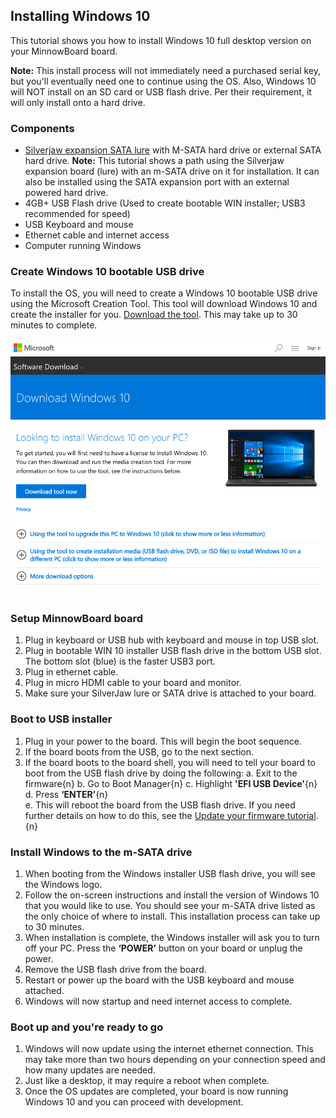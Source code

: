 ## Installing Windows 10

This tutorial shows you how to install Windows 10 full desktop version on your MinnowBoard board.  

**Note:** This install process will not immediately need a purchased serial key, but you'll eventually need one to continue using the OS. Also, Windows 10 will NOT install on an SD card or USB flash drive. Per their requirement, it will only install onto a hard drive. 

### Components
- [Silverjaw expansion SATA lure](get-a-board) with M-SATA hard drive or external SATA hard drive. **Note:** This tutorial shows a path using the Silverjaw expansion board (lure) with an m-SATA drive on it for installation. It can also be installed using the SATA expansion port with an external powered hard drive.
- 4GB+ USB Flash drive (Used to create bootable WIN installer; USB3 recommended for speed)
- USB Keyboard and mouse
- Ethernet cable and internet access
- Computer running Windows

### Create Windows 10 bootable USB drive
To install the OS, you will need to create a Windows 10 bootable USB drive using the Microsoft Creation Tool. This tool will download Windows 10 and create the installer for you. [Download the tool](https://www.microsoft.com/en-us/software-download/windows10/). This may take up to 30 minutes to complete. 

![image](elements/tuto-reader/tutorials/installing-windows-10-on-minnowboard/docs/Win-10-tool.png)

### Setup MinnowBoard board 
1. Plug in keyboard or USB hub with keyboard and mouse in top USB slot.  
2. Plug in bootable WIN 10 installer USB flash drive in the bottom USB slot. The bottom slot (blue) is the faster USB3 port.
3. Plug in ethernet cable.
4. Plug in micro HDMI cable to your board and monitor.
5. Make sure your SilverJaw lure or SATA drive is attached to your board.

### Boot to USB installer
1. Plug in your power to the board. This will begin the boot sequence.
2. If the board boots from the USB, go to the next section.
3. If the board boots to the board shell, you will need to tell your board to boot from the USB flash drive by doing the following: 
    a. Exit to the firmware{n} 
    b. Go to Boot Manager{n} 
    c. Highlight **'EFI USB Device'**{n} 
    d. Press **‘ENTER’**{n}  
    e. This will reboot the board from the USB flash drive. If you need further details on how to do this, see the [Update your firmware tutorial](tutorials/updating_your_firmware).{n}

### Install Windows to the m-SATA drive
1. When booting from the Windows installer USB flash drive, you will see the Windows logo.
2. Follow the on-screen instructions and install the version of Windows 10 that you would like to use. You should see your m-SATA drive listed as the only choice of where to install. This installation process can take up to 30 minutes. 
3. When installation is complete, the Windows installer will ask you to turn off your PC. Press the **‘POWER’** button on your board or unplug the power.
4. Remove the USB flash drive from the board.
5. Restart or power up the board with the USB keyboard and mouse attached.
6. Windows will now startup and need internet access to complete.

### Boot up and you're ready to go
1. Windows will now update using the internet ethernet connection. This may take more than two hours depending on your connection speed and how many updates are needed. 
2. Just like a desktop, it may require a reboot when complete.
3. Once the OS updates are completed, your board is now running Windows 10 and you can proceed with development.
